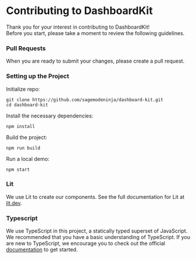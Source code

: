 # Contributing to DashboardKit

Thank you for your interest in contributing to DashboardKit!\
Before you start, please take a moment to review the following guidelines.

### Pull Requests
When you are ready to submit your changes, please create a pull request.

### Setting up the Project

Initialize repo:
```cli
git clone https://github.com/sagemodeninja/dashboard-kit.git
cd dashboard-kit
```

Install the necessary dependencies: 
```
npm install
```

Build the project:
```
npm run build
```

Run a local demo:
```
npm start
```

### Lit

We use Lit to create our components. See the full documentation for Lit at [lit.dev](https://lit.dev).

### Typescript
We use TypeScript in this project, a statically typed superset of JavaScript. We recommended that you have a basic understanding of TypeScript. If you are new to TypeScript, we encourage you to check out the official [documentation](https://www.typescriptlang.org/docs/) to get started.